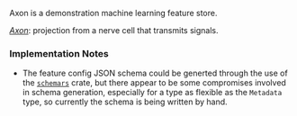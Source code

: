 Axon is a demonstration machine learning feature store.

[_Axon_][wikipedia]: projection from a nerve cell that transmits signals.

[wikipedia]: https://wikipedia.org/wiki/Axon

### Implementation Notes

* The feature config JSON schema could be generted through the use of the
  [`schemars`][schemars] crate, but there appear to be some compromises involved
  in schema generation, especially for a type as flexible as the `Metadata`
  type, so currently the schema is being written by hand.

[schemars]: https://docs.rs/schemars/latest/schemars/
